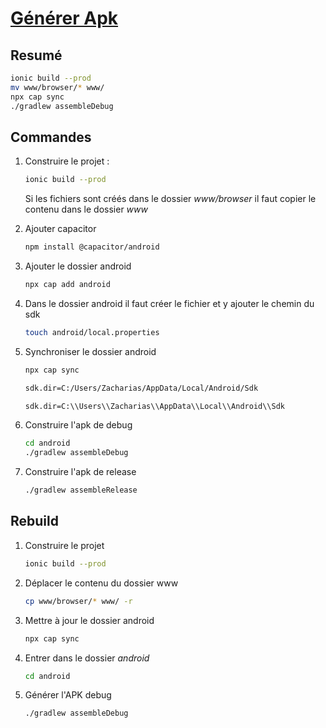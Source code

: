 # [Générer Apk](readme.md)

## Resumé

```bash
ionic build --prod
mv www/browser/* www/
npx cap sync
./gradlew assembleDebug
```

## Commandes

1. Construire le projet :

    ```bash
    ionic build --prod
    ```

    Si les fichiers sont créés dans le dossier *www/browser* il faut copier le contenu dans le dossier *www*

2. Ajouter capacitor

    ```bash
    npm install @capacitor/android
    ```

3. Ajouter le dossier android

    ```bash
    npx cap add android
    ```

4. Dans le dossier android il faut créer le fichier et y ajouter le chemin du sdk

    ```bash
    touch android/local.properties
    ```

5. Synchroniser le dossier android

    ```bash
    npx cap sync
    ```

    ```bash
    sdk.dir=C:/Users/Zacharias/AppData/Local/Android/Sdk

    sdk.dir=C:\\Users\\Zacharias\\AppData\\Local\\Android\\Sdk
    ```

6. Construire l'apk de debug

    ```bash
    cd android
    ./gradlew assembleDebug
    ```

7. Construire l'apk de release

    ```bash
    ./gradlew assembleRelease
    ```

## Rebuild

1. Construire le projet

    ```bash
    ionic build --prod
    ```

2. Déplacer le contenu du dossier www

   ```bash
   cp www/browser/* www/ -r
   ```

3. Mettre à jour le dossier android

    ```bash
    npx cap sync
    ```

4. Entrer dans le dossier _android_ 

    ```bash
    cd android
    ```

5. Générer l'APK debug

    ```bash
    ./gradlew assembleDebug
    ```